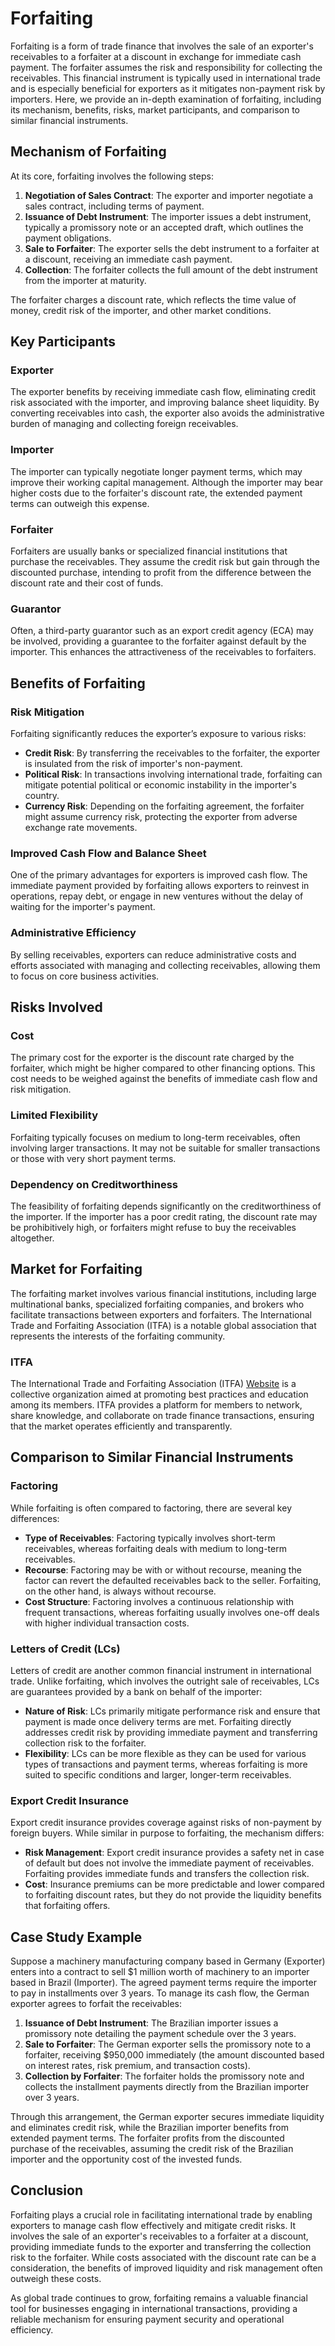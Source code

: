 # Forfaiting

Forfaiting is a form of trade finance that involves the sale of an exporter's receivables to a forfaiter at a discount in exchange for immediate cash payment. The forfaiter assumes the risk and responsibility for collecting the receivables. This financial instrument is typically used in international trade and is especially beneficial for exporters as it mitigates non-payment risk by importers. Here, we provide an in-depth examination of forfaiting, including its mechanism, benefits, risks, market participants, and comparison to similar financial instruments.

## Mechanism of Forfaiting

At its core, forfaiting involves the following steps:

1. **Negotiation of Sales Contract**: The exporter and importer negotiate a sales contract, including terms of payment.
2. **Issuance of Debt Instrument**: The importer issues a debt instrument, typically a promissory note or an accepted draft, which outlines the payment obligations.
3. **Sale to Forfaiter**: The exporter sells the debt instrument to a forfaiter at a discount, receiving an immediate cash payment.
4. **Collection**: The forfaiter collects the full amount of the debt instrument from the importer at maturity.

The forfaiter charges a discount rate, which reflects the time value of money, credit risk of the importer, and other market conditions.

## Key Participants

### Exporter

The exporter benefits by receiving immediate cash flow, eliminating credit risk associated with the importer, and improving balance sheet liquidity. By converting receivables into cash, the exporter also avoids the administrative burden of managing and collecting foreign receivables.

### Importer

The importer can typically negotiate longer payment terms, which may improve their working capital management. Although the importer may bear higher costs due to the forfaiter's discount rate, the extended payment terms can outweigh this expense.

### Forfaiter

Forfaiters are usually banks or specialized financial institutions that purchase the receivables. They assume the credit risk but gain through the discounted purchase, intending to profit from the difference between the discount rate and their cost of funds.

### Guarantor

Often, a third-party guarantor such as an export credit agency (ECA) may be involved, providing a guarantee to the forfaiter against default by the importer. This enhances the attractiveness of the receivables to forfaiters.

## Benefits of Forfaiting

### Risk Mitigation

Forfaiting significantly reduces the exporter’s exposure to various risks:
- **Credit Risk**: By transferring the receivables to the forfaiter, the exporter is insulated from the risk of importer's non-payment.
- **Political Risk**: In transactions involving international trade, forfaiting can mitigate potential political or economic instability in the importer's country.
- **Currency Risk**: Depending on the forfaiting agreement, the forfaiter might assume currency risk, protecting the exporter from adverse exchange rate movements.

### Improved Cash Flow and Balance Sheet

One of the primary advantages for exporters is improved cash flow. The immediate payment provided by forfaiting allows exporters to reinvest in operations, repay debt, or engage in new ventures without the delay of waiting for the importer's payment.

### Administrative Efficiency

By selling receivables, exporters can reduce administrative costs and efforts associated with managing and collecting receivables, allowing them to focus on core business activities.

## Risks Involved

### Cost

The primary cost for the exporter is the discount rate charged by the forfaiter, which might be higher compared to other financing options. This cost needs to be weighed against the benefits of immediate cash flow and risk mitigation.

### Limited Flexibility

Forfaiting typically focuses on medium to long-term receivables, often involving larger transactions. It may not be suitable for smaller transactions or those with very short payment terms.

### Dependency on Creditworthiness

The feasibility of forfaiting depends significantly on the creditworthiness of the importer. If the importer has a poor credit rating, the discount rate may be prohibitively high, or forfaiters might refuse to buy the receivables altogether.

## Market for Forfaiting

The forfaiting market involves various financial institutions, including large multinational banks, specialized forfaiting companies, and brokers who facilitate transactions between exporters and forfaiters. The International Trade and Forfaiting Association (ITFA) is a notable global association that represents the interests of the forfaiting community.

### ITFA

The International Trade and Forfaiting Association (ITFA) [Website](https://itfa.org/) is a collective organization aimed at promoting best practices and education among its members. ITFA provides a platform for members to network, share knowledge, and collaborate on trade finance transactions, ensuring that the market operates efficiently and transparently.

## Comparison to Similar Financial Instruments

### Factoring

While forfaiting is often compared to factoring, there are several key differences:
- **Type of Receivables**: Factoring typically involves short-term receivables, whereas forfaiting deals with medium to long-term receivables.
- **Recourse**: Factoring may be with or without recourse, meaning the factor can revert the defaulted receivables back to the seller. Forfaiting, on the other hand, is always without recourse.
- **Cost Structure**: Factoring involves a continuous relationship with frequent transactions, whereas forfaiting usually involves one-off deals with higher individual transaction costs.

### Letters of Credit (LCs)

Letters of credit are another common financial instrument in international trade. Unlike forfaiting, which involves the outright sale of receivables, LCs are guarantees provided by a bank on behalf of the importer:
- **Nature of Risk**: LCs primarily mitigate performance risk and ensure that payment is made once delivery terms are met. Forfaiting directly addresses credit risk by providing immediate payment and transferring collection risk to the forfaiter.
- **Flexibility**: LCs can be more flexible as they can be used for various types of transactions and payment terms, whereas forfaiting is more suited to specific conditions and larger, longer-term receivables.

### Export Credit Insurance

Export credit insurance provides coverage against risks of non-payment by foreign buyers. While similar in purpose to forfaiting, the mechanism differs:
- **Risk Management**: Export credit insurance provides a safety net in case of default but does not involve the immediate payment of receivables. Forfaiting provides immediate funds and transfers the collection risk.
- **Cost**: Insurance premiums can be more predictable and lower compared to forfaiting discount rates, but they do not provide the liquidity benefits that forfaiting offers.

## Case Study Example

Suppose a machinery manufacturing company based in Germany (Exporter) enters into a contract to sell $1 million worth of machinery to an importer based in Brazil (Importer). The agreed payment terms require the importer to pay in installments over 3 years. To manage its cash flow, the German exporter agrees to forfait the receivables:

1. **Issuance of Debt Instrument**: The Brazilian importer issues a promissory note detailing the payment schedule over the 3 years.
2. **Sale to Forfaiter**: The German exporter sells the promissory note to a forfaiter, receiving $950,000 immediately (the amount discounted based on interest rates, risk premium, and transaction costs).
3. **Collection by Forfaiter**: The forfaiter holds the promissory note and collects the installment payments directly from the Brazilian importer over 3 years.

Through this arrangement, the German exporter secures immediate liquidity and eliminates credit risk, while the Brazilian importer benefits from extended payment terms. The forfaiter profits from the discounted purchase of the receivables, assuming the credit risk of the Brazilian importer and the opportunity cost of the invested funds.

## Conclusion

Forfaiting plays a crucial role in facilitating international trade by enabling exporters to manage cash flow effectively and mitigate credit risks. It involves the sale of an exporter's receivables to a forfaiter at a discount, providing immediate funds to the exporter and transferring the collection risk to the forfaiter. While costs associated with the discount rate can be a consideration, the benefits of improved liquidity and risk management often outweigh these costs.

As global trade continues to grow, forfaiting remains a valuable financial tool for businesses engaging in international transactions, providing a reliable mechanism for ensuring payment security and operational efficiency.